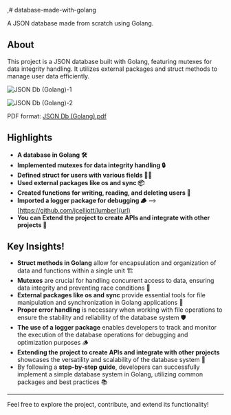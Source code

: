,# database-made-with-golang

A JSON database made from scratch using Golang.

## About

This project is a JSON database built with Golang, featuring mutexes for data integrity handling. It utilizes external packages and struct methods to manage user data efficiently.

![JSON Db (Golang)-1](https://github.com/sahiljagtap08/database-made-with-golang/assets/95201277/e10da04d-752e-498c-b20a-b09b033ad59e)

![JSON Db (Golang)-2](https://github.com/sahiljagtap08/database-made-with-golang/assets/95201277/b311cf95-3d17-4d23-9ea9-94fbbcc5f833)

PDF format:
[JSON Db (Golang).pdf](https://github.com/user-attachments/files/15904949/JSON.Db.Golang.pdf)

## Highlights

- **A database in Golang 🛠️**
- **Implemented mutexes for data integrity handling 🔒**
- **Defined struct for users with various fields 🧑‍💼**
- **Used external packages like os and sync 📦**
- **Created functions for writing, reading, and deleting users 📝**
- **Imported a logger package for debugging 🪵** --> [https://github.com/jcelliott/lumber](url)
- **You can Extend the project to create APIs and integrate with other projects 🚀**

## Key Insights!

- **Struct methods in Golang** allow for encapsulation and organization of data and functions within a single unit 🏗️
- **Mutexes** are crucial for handling concurrent access to data, ensuring data integrity and preventing race conditions 🚧
- **External packages like os and sync** provide essential tools for file manipulation and synchronization in Golang applications 🧰
- **Proper error handling** is necessary when working with file operations to ensure the stability and reliability of the database system 🛡️
- **The use of a logger package** enables developers to track and monitor the execution of the database operations for debugging and optimization purposes 🪵
- **Extending the project to create APIs and integrate with other projects** showcases the versatility and scalability of the database system 🚀
- By following a **step-by-step guide**, developers can successfully implement a simple database system in Golang, utilizing common packages and best practices 📚

---

Feel free to explore the project, contribute, and extend its functionality!
